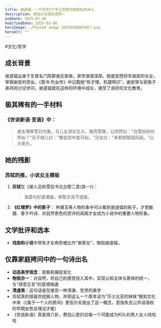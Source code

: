 ```yaml
---
title: 谢道韫，一个仅凭7个字让苏轼为她提名的诗人
description: 她估计也很无语吧！
pubDate: 2025-03-08
modifiedDate: 2025-03-08
heroImage: ./Pasted image 20250308005057.png
heroAlt: ""
---
```

#文化/哲学
## 成长背景

谢道韫出身于东晋名门陈郡谢氏家族，家学渊源深厚。她是安西将军谢奕的长女，宰相谢安的侄女。《晋书·列女传》中记载她“有才理，机捷明识”，谢安常与家族子弟共同讨论学问，谢道韫就在这样的环境中成长，接受了良好的文化教育。

## 极其稀有的一手材料

### 《世说新语·言语》中：

> 谢太傅寒雪日内集，与儿女讲论文义。俄而雪骤，公欣然曰："白雪纷纷何所似？"兄子胡儿曰："撒盐空中差可拟。"兄女曰："未若柳絮因风起。"公大笑乐。

## 她的残影

### 苏轼的推，小说女主模板

1. **苏轼**在《谢人见和雪后书北台壁二首(其一)》：
    
    > 渔蓑句好直堪画，柳絮才高不道盐。

2. **《红楼梦》中的影子**： 林黛玉等人物形象中可以看到谢道韫的影子，才思敏捷、善于吟诗、对自然景色的赏评的闺阁才女成为小说中的重要人物形象。

## 文学批评和选本

-  **戏曲和小说**中常有才女角色被比作"谢家女"，暗指谢道韫。
## 仅靠家庭拷问中的一句诗出名

- **动态美学观念**：观察和捕捉变化
- **物我合一**：对自然，将自己的感受投入其中，实现认知主体与客体的统一，与"得意忘言"的意境相通
- **清虚美**：这句话是在推崇一种清澈、空灵的美学
- 苏轼真的很喜欢挖掘人物，并把这么一个原本该为”莎士比亚的妹妹“推到文化中来（《属于一个人的房间》里伍尔夫提出了这一概念，意指失去公共话语权的早期女性会埋没才能）
- 《世说新语》真是很八卦，费劲心思扒拉每一个可能成为KOL的男人女人哈哈哈
